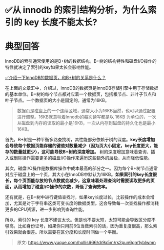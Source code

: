 # ✅从 innodb 的索引结构分析，为什么索引的 key 长度不能太长?


# 典型回答

InnoDB的索引通常使用的是B+树的数据结构。B+树的结构特性和磁盘I/O操作的特性就决定了索引的key如果太长会影响性能。

[✅介绍一下InnoDB的数据页，和B+树的关系是什么？](https://www.yuque.com/hollis666/dr9x5m/vebvlntlc6rnvuu0?view=doc_embed)

在上面的文章汇中，介绍过，InnoDB的数据页是InnoDB存储引擎中用于存储数据的基本单位。B+树的每个节点都对应着一个数据页，包括根节点、非叶子节点和叶子节点。一个数据页的大小是固定的，通常为16KB。

>数据页是磁盘上的一个连续区域，通常大小为16KB当然，也可以通过配置进行调整。16KB就意味着Innodb的每次读写都是以 16KB 为单位的，一次从磁盘到内存的读取的最小是16KB，一次从内存到磁盘的持久化也是最小16KB。

首先，B+树是一种平衡多路查找树，其性能部分依赖于树的深度。**key长度增加会导致每个数据页能存储的键值对数量减少（因为页大小固定，key长度更大，能存的数量就更少），这可能导致B+树的深度增加。** 树的深度增加意味着查询、插入或删除操作需要更多的磁盘I/O操作来遍历这些额外的层级，从而降低性能。


其次，磁盘I/O操作是数据库操作中成本最高的部分之一。因为每个B+树节点通常对应于磁盘上的一个页，其大小在InnoDB中默认为16KB。**如果索引的key长度很长，每个页面能存放的节点数就会减少，这意味着处理查询时需要读取更多的页面，从而增加了磁盘I/O操作的次数，降低了查询效率。**

还有就是，在B+树中进行键值查找时，如果key长度过长，比较操作的成本会增加，尤其是对于字符串这类可变长度的数据类型。这会导致每一次查找操作都消耗更多的CPU资源，进一步影响到查询性能。

所以，索引的 key 长度不建议太长。但是也不要太短，太短可能会导致区分度不够高，比如身份证号，如果你只用前6位当做索引的话，因为重复度很高，那么索引效果就会很差。所以需要在区分度和长度时间做一个平衡。


> 原文: <https://www.yuque.com/hollis666/dr9x5m/rs2pun6gm1yblwmn>